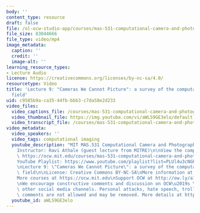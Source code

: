 ```yaml
---
body: ''
content_type: resource
draft: false
file: /ol-ocw-studio-app/courses/mas-531-computational-camera-and-photography-fall-2009/mitmas_531f09_lec09_2_360p_16_9.mp4
file_size: 83044666
file_type: video/mp4
image_metadata:
  caption: ''
  credit: ''
  image-alt: ''
learning_resource_types:
- Lecture Audio
license: https://creativecommons.org/licenses/by-nc-sa/4.0/
resourcetype: Video
title: 'Lecture 9: "Cameras We Cannot Picture": a survey of the computational imaging
  field'
uid: c9585b9a-ca35-44fb-bbb3-c7da58e2d233
video_files:
  video_captions_file: /courses/mas-531-computational-camera-and-photography-fall-2009/1v8N7XBcTPR_I1kVB87J90r_CHq0s7I6m_transcript.webvtt
  video_thumbnail_file: https://img.youtube.com/vi/aWLS9GE3elo/default.jpg
  video_transcript_file: /courses/mas-531-computational-camera-and-photography-fall-2009/1v8N7XBcTPR_I1kVB87J90r_CHq0s7I6m_transcript.pdf
video_metadata:
  video_speakers: ''
  video_tags: computational imaging
  youtube_description: "MIT MAS.531 Computational Camera and Photography, Fall 2009\n\
    Instructor: Ravi Athale (guest lecture from MITRE)\n\nView the complete course:\
    \ https://ocw.mit.edu/courses/mas-531-computational-camera-and-photography-fall-2009/\n\
    YouTube Playlist: https://www.youtube.com/playlist?list=PLUl4u3cNGP61pwA6paIRZ30q1sjLE8b6c\n\
    \nLecture 9: \"Cameras We Cannot Picture\": a survey of the computational imaging\
    \ field\n\nLicense: Creative Commons BY-NC-SA\nMore information at https://ocw.mit.edu/terms\n\
    More courses at https://ocw.mit.edu\nSupport OCW at http://ow.ly/a1If50zVRlQ\n\
    \nWe encourage constructive comments and discussion on OCW\u2019s YouTube and\
    \ other social media channels. Personal attacks, hate speech, trolling, and inappropriate\
    \ comments are not allowed and may be removed. More details at https://ocw.mit.edu/comments."
  youtube_id: aWLS9GE3elo
---
```

